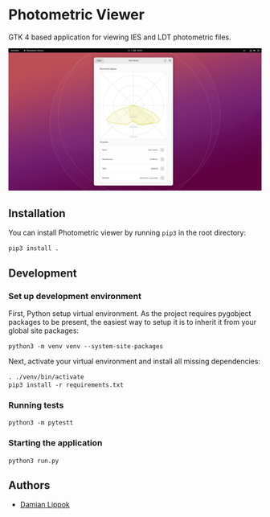 # Photometric Viewer
GTK 4 based application for viewing IES and LDT photometric files.

![Screenshot](docs/screenshots/Screenshot.png "Screenshot")

## Installation

You can install Photometric viewer by running `pip3` in the root directory:

```shell
pip3 install .
```

## Development

### Set up development environment

First, Python setup virtual environment. As the project requires pygobject packages to be present, the easiest way to setup it is to inherit it from your global site packages:
```shell
python3 -m venv venv --system-site-packages
```

Next, activate your virtual environment and install all  missing dependencies:

```shell
. ./venv/bin/activate
pip3 install -r requirements.txt
```


### Running tests
```shell
python3 -m pytestt
```

### Starting the application

```shell
python3 run.py
```

## Authors

- [Damian Lippok](https://github.com/dlippok)
